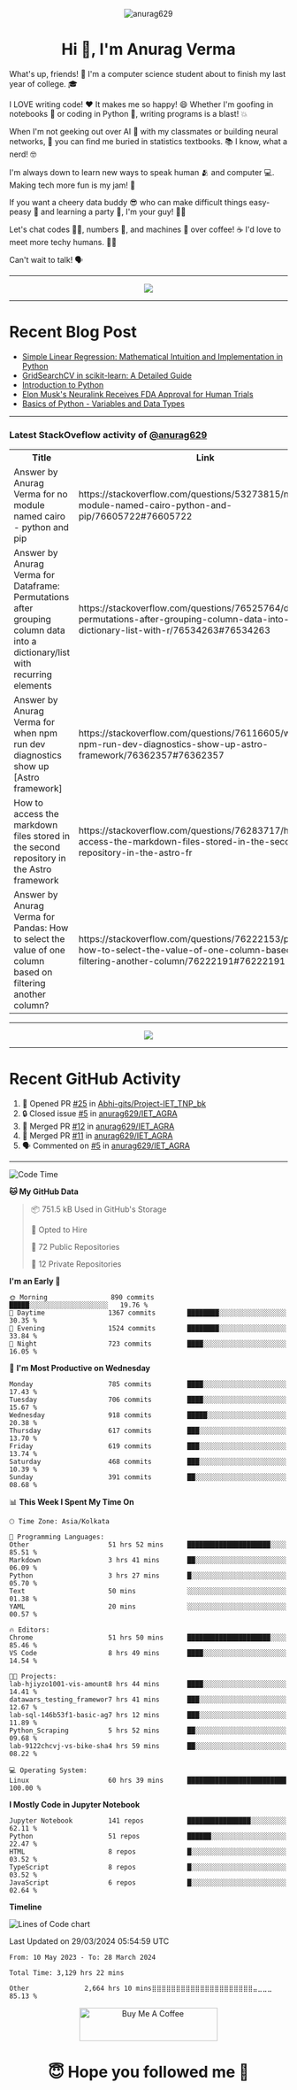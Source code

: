 

<p align="center"> <img src="https://komarev.com/ghpvc/?username=anurag629&label=Profile%20views&color=0e75b6&style=flat" alt="anurag629" /> </p>

<h1 align="center">Hi 👋, I'm Anurag Verma</h1>

What's up, friends! 👋 I'm a computer science student about to finish my last year of college. 🎓

I LOVE writing code! ❤️ It makes me so happy! 😄 Whether I'm goofing in notebooks 📓 or coding in Python 🐍, writing programs is a blast! 💥

When I'm not geeking out over AI 🤖 with my classmates or building neural networks, 🧠 you can find me buried in statistics textbooks. 📚 I know, what a nerd! 🤓

I'm always down to learn new ways to speak human 🫂 and computer 💻. Making tech more fun is my jam! 🍇

If you want a cheery data buddy 😎 who can make difficult things easy-peasy 🥝 and learning a party 🎉, I'm your guy! 🙋‍♂️

Let's chat codes 👨‍💻, numbers 🧮, and machines 🤖 over coffee! ☕ I'd love to meet more techy humans. 💁‍♂️

Can't wait to talk! 🗣️

---

<p align="center">
  <img src="https://spotify-github-profile.vercel.app/api/view.svg?uid=mwvywke3fo2gajpenodnmobfh&cover_image=true&theme=default&show_offline=false&background_color=121212&interchange=false&bar_color=53b14f&bar_color_cover=true">
</p>

---

# Recent Blog Post

<!-- BLOG-POST-LIST:START -->
- [Simple Linear Regression: Mathematical Intuition and Implementation in Python](https://codercops.tech/blog/machine-learning-algorithms/simple-linear-regression-mathematical-intuation)
- [GridSearchCV in scikit-learn: A Detailed Guide](https://codercops.tech/blog/gridsearchcv-in-scikit-learn-a-detailed-guide)
- [Introduction to Python](https://codercops.tech/blog/python-tutorial/introduction-to-python)
- [Elon Musk&#39;s Neuralink Receives FDA Approval for Human Trials](https://codercops.tech/blog/elon-musks-neuralink-receives-fda-approval-for-human-trials)
- [Basics of Python - Variables and Data Types](https://codercops.tech/blog/python-basics-of-python-variables-and-data-types)
<!-- BLOG-POST-LIST:END -->

---

### Latest StackOveflow activity of [@anurag629](https://github.com/anurag629)
<table>
  <tr><th>Title</th><th>Link</th></tr>
  <!-- STACKOVERFLOW:START --><tr><td>Answer by Anurag Verma for no module named cairo - python and pip</td><td>https://stackoverflow.com/questions/53273815/no-module-named-cairo-python-and-pip/76605722#76605722</td></tr><tr><td>Answer by Anurag Verma for Dataframe: Permutations after grouping column data into a dictionary/list with recurring elements</td><td>https://stackoverflow.com/questions/76525764/dataframe-permutations-after-grouping-column-data-into-a-dictionary-list-with-r/76534263#76534263</td></tr><tr><td>Answer by Anurag Verma for when npm run dev diagnostics show up [Astro framework]</td><td>https://stackoverflow.com/questions/76116605/when-npm-run-dev-diagnostics-show-up-astro-framework/76362357#76362357</td></tr><tr><td>How to access the markdown files stored in the second repository in the Astro framework</td><td>https://stackoverflow.com/questions/76283717/how-to-access-the-markdown-files-stored-in-the-second-repository-in-the-astro-fr</td></tr><tr><td>Answer by Anurag Verma for Pandas: How to select the value of one column based on filtering another column?</td><td>https://stackoverflow.com/questions/76222153/pandas-how-to-select-the-value-of-one-column-based-on-filtering-another-column/76222191#76222191</td></tr><!-- STACKOVERFLOW:END -->
</table>

---

<p align="center">
  <img alig src="https://github-profile-trophy.vercel.app/?username=anurag629&theme=onedark&column=-1" />
</p>

---

# Recent GitHub Activity
<!--START_SECTION:activity-->
1. 💪 Opened PR [#25](https://github.com/Abhi-gits/Project-IET_TNP_bk/pull/25) in [Abhi-gits/Project-IET_TNP_bk](https://github.com/Abhi-gits/Project-IET_TNP_bk)
2. 🔒 Closed issue [#5](https://github.com/anurag629/IET_AGRA/issues/5) in [anurag629/IET_AGRA](https://github.com/anurag629/IET_AGRA)
3. 🎉 Merged PR [#12](https://github.com/anurag629/IET_AGRA/pull/12) in [anurag629/IET_AGRA](https://github.com/anurag629/IET_AGRA)
4. 🎉 Merged PR [#11](https://github.com/anurag629/IET_AGRA/pull/11) in [anurag629/IET_AGRA](https://github.com/anurag629/IET_AGRA)
5. 🗣 Commented on [#5](https://github.com/anurag629/IET_AGRA/issues/5#issuecomment-1854540580) in [anurag629/IET_AGRA](https://github.com/anurag629/IET_AGRA)
<!--END_SECTION:activity-->

---

<!--START_SECTION:waka-->
![Code Time](http://img.shields.io/badge/Code%20Time-3%2C129%20hrs%2022%20mins-blue)

**🐱 My GitHub Data** 

> 📦 751.5 kB Used in GitHub's Storage 
 > 
> 💼 Opted to Hire
 > 
> 📜 72 Public Repositories 
 > 
> 🔑 12 Private Repositories 
 > 
**I'm an Early 🐤** 

```text
🌞 Morning                890 commits         █████░░░░░░░░░░░░░░░░░░░░   19.76 % 
🌆 Daytime                1367 commits        ████████░░░░░░░░░░░░░░░░░   30.35 % 
🌃 Evening                1524 commits        ████████░░░░░░░░░░░░░░░░░   33.84 % 
🌙 Night                  723 commits         ████░░░░░░░░░░░░░░░░░░░░░   16.05 % 
```
📅 **I'm Most Productive on Wednesday** 

```text
Monday                   785 commits         ████░░░░░░░░░░░░░░░░░░░░░   17.43 % 
Tuesday                  706 commits         ████░░░░░░░░░░░░░░░░░░░░░   15.67 % 
Wednesday                918 commits         █████░░░░░░░░░░░░░░░░░░░░   20.38 % 
Thursday                 617 commits         ███░░░░░░░░░░░░░░░░░░░░░░   13.70 % 
Friday                   619 commits         ███░░░░░░░░░░░░░░░░░░░░░░   13.74 % 
Saturday                 468 commits         ███░░░░░░░░░░░░░░░░░░░░░░   10.39 % 
Sunday                   391 commits         ██░░░░░░░░░░░░░░░░░░░░░░░   08.68 % 
```


📊 **This Week I Spent My Time On** 

```text
🕑︎ Time Zone: Asia/Kolkata

💬 Programming Languages: 
Other                    51 hrs 52 mins      █████████████████████░░░░   85.51 % 
Markdown                 3 hrs 41 mins       ██░░░░░░░░░░░░░░░░░░░░░░░   06.09 % 
Python                   3 hrs 27 mins       █░░░░░░░░░░░░░░░░░░░░░░░░   05.70 % 
Text                     50 mins             ░░░░░░░░░░░░░░░░░░░░░░░░░   01.38 % 
YAML                     20 mins             ░░░░░░░░░░░░░░░░░░░░░░░░░   00.57 % 

🔥 Editors: 
Chrome                   51 hrs 50 mins      █████████████████████░░░░   85.46 % 
VS Code                  8 hrs 49 mins       ████░░░░░░░░░░░░░░░░░░░░░   14.54 % 

🐱‍💻 Projects: 
lab-hjiyzo1001-vis-amount8 hrs 44 mins       ████░░░░░░░░░░░░░░░░░░░░░   14.41 % 
datawars_testing_framewor7 hrs 41 mins       ███░░░░░░░░░░░░░░░░░░░░░░   12.67 % 
lab-sql-146b53f1-basic-ag7 hrs 12 mins       ███░░░░░░░░░░░░░░░░░░░░░░   11.89 % 
Python_Scraping          5 hrs 52 mins       ██░░░░░░░░░░░░░░░░░░░░░░░   09.68 % 
lab-9122chcvj-vs-bike-sha4 hrs 59 mins       ██░░░░░░░░░░░░░░░░░░░░░░░   08.22 % 

💻 Operating System: 
Linux                    60 hrs 39 mins      █████████████████████████   100.00 % 
```

**I Mostly Code in Jupyter Notebook** 

```text
Jupyter Notebook         141 repos           ████████████████░░░░░░░░░   62.11 % 
Python                   51 repos            ██████░░░░░░░░░░░░░░░░░░░   22.47 % 
HTML                     8 repos             █░░░░░░░░░░░░░░░░░░░░░░░░   03.52 % 
TypeScript               8 repos             █░░░░░░░░░░░░░░░░░░░░░░░░   03.52 % 
JavaScript               6 repos             █░░░░░░░░░░░░░░░░░░░░░░░░   02.64 % 
```



**Timeline**

![Lines of Code chart](https://raw.githubusercontent.com/anurag629/anurag629/main/assets/bar_graph.png)


 Last Updated on 29/03/2024 05:54:59 UTC
<!--END_SECTION:waka-->

<!--START_SECTION:waka-simple-->

```text
From: 10 May 2023 - To: 28 March 2024

Total Time: 3,129 hrs 22 mins

Other              2,664 hrs 10 mins⣿⣿⣿⣿⣿⣿⣿⣿⣿⣿⣿⣿⣿⣿⣿⣿⣿⣿⣿⣿⣿⣤⣀⣀⣀   85.13 %
```

<!--END_SECTION:waka-simple-->

<p align="center"> 
<a href="https://www.buymeacoffee.com/anurag629" target="_blank"><img src="https://cdn.buymeacoffee.com/buttons/default-orange.png" alt="Buy Me A Coffee" height="60" width="250"></a>
</p>


<h1 align="center"> 😇 Hope you followed me 🥰  </h1>
